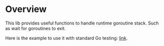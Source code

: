 # Overview

This lib provides useful functions to handle runtime goroutine stack. Such as wait for goroutines to exit.

Here is the example to use it with standard Go testing: [link](gotrace_test.go).
